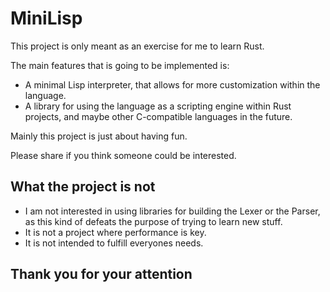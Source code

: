 # MiniLisp

This project is only meant as an exercise for me to learn Rust.

The main features that is going to be implemented is:
- A minimal Lisp interpreter, that allows for more customization within the language.
- A library for using the language as a scripting engine within Rust projects, and maybe other C-compatible languages in the future.

Mainly this project is just about having fun.

Please share if you think someone could be interested.

## What the project is not
- I am not interested in using libraries for building the Lexer or the Parser, as this kind of defeats the purpose of trying to learn new stuff.
- It is not a project where performance is key.
- It is not intended to fulfill everyones needs.

## Thank you for your attention
